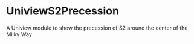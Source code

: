 # UniviewS2Precession
A Uniview module to show the precession of S2 around the center of the Milky Way
